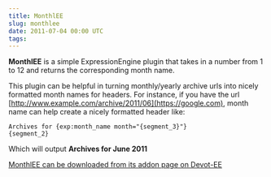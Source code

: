 ```yaml
---
title: MonthlEE
slug: monthlee
date: 2011-07-04 00:00 UTC
tags:
---
```


**MonthlEE** is a simple ExpressionEngine plugin that takes in a number from 1 to 12 and returns the corresponding month name.

This plugin can be helpful in turning monthly/yearly archive urls into nicely formatted month names for headers. For instance, if you have the url [http://www.example.com/archive/2011/06](https://google.com), month name can help create a nicely formatted header like:

<code>Archives for {exp:month_name month="{segment_3}"} {segment_2}</code>

Which will output **Archives for June 2011**

[MonthlEE can be downloaded from its addon page on Devot-EE](http://devot-ee.com/add-ons/monthlee/)
